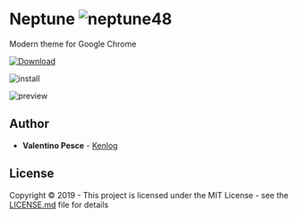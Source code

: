 # Neptune ![neptune48](https://user-images.githubusercontent.com/11728231/60731388-c0580880-9f47-11e9-9090-dc84262af0f5.png)

Modern theme for Google Chrome

[![Download](https://user-images.githubusercontent.com/11728231/60740095-a4169480-9f64-11e9-8526-10f316ef90b6.png)](https://github.com/kenlog/neptune/releases/latest)

![install](https://user-images.githubusercontent.com/11728231/60731260-70794180-9f47-11e9-8d6a-509bc6fc5792.gif)

![preview](https://user-images.githubusercontent.com/11728231/60739565-b4c60b00-9f62-11e9-90ea-94babbeebba5.jpg)

## Author

* **Valentino Pesce** - [Kenlog](https://github.com/kenlog)

## License

Copyright © 2019 - This project is licensed under the MIT License - see the [LICENSE.md](LICENSE) file for details 
